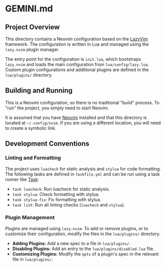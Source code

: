 # GEMINI.md

## Project Overview

This directory contains a Neovim configuration based on the [LazyVim](https://www.lazyvim.org/) framework. The configuration is written in Lua and managed using the `lazy.nvim` plugin manager.

The entry point for the configuration is `init.lua`, which bootstraps `lazy.nvim` and loads the main configuration from `lua/config/lazy.lua`. Custom plugin configurations and additional plugins are defined in the `lua/plugins/` directory.

## Building and Running

This is a Neovim configuration, so there is no traditional "build" process. To "run" the project, you simply need to start Neovim.

It is assumed that you have [Neovim](https://neovim.io/) installed and that this directory is located at `~/.config/nvim`. If you are using a different location, you will need to create a symbolic link.

## Development Conventions

### Linting and Formatting

The project uses `luacheck` for static analysis and `stylua` for code formatting. The following tasks are defined in `Taskfile.yml` and can be run using a task runner like [Task](https://taskfile.dev/):

*   `task luacheck`: Run luacheck for static analysis.
*   `task stylua`: Check formatting with stylua.
*   `task stylua-fix`: Fix formatting with stylua.
*   `task lint`: Run all linting checks (`luacheck` and `stylua`).

### Plugin Management

Plugins are managed using `lazy.nvim`. To add or remove plugins, or to customize their configuration, modify the files in the `lua/plugins/` directory.

*   **Adding Plugins:** Add a new spec to a file in `lua/plugins/`.
*   **Disabling Plugins:** Add an entry to the `lua/plugins/disabled.lua` file.
*   **Customizing Plugins:** Modify the `opts` of a plugin's spec in the relevant file in `lua/plugins/`.
